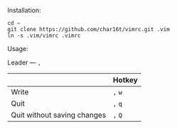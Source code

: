 Installation:

    cd ~
    git clone https://github.com/char16t/vimrc.git .vim
    ln -s .vim/vimrc .vimrc

Usage:

Leader &mdash; `,`
 
|| Hotkey |
|---|---|
| Write | `,` `w` |
| Quit | `,` `q` |
| Quit without saving changes | `,` `Q` |

